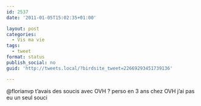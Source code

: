 ```yaml
---
id: 2537
date: '2011-01-05T15:02:35+01:00'

layout: post
categories:
  - Vis ma vie
tags:
  - tweet
format: status
publish_social: no
guid: 'http://tweets.local/?birdsite_tweet=22669293451739136'

---
```


@florianvp t’avais des soucis avec OVH ? perso en 3 ans chez OVH j’ai pas eu un seul souci